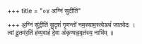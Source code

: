 +++
title = "०४ अग्निं सुदीतिं"

+++
अ॒ग्निं सु॑दी॒तिं सु॒दृशं॑ गृ॒णन्तो॑ नम॒स्याम॒स्त्वेड्यं॑ जातवेदः ।  
त्वां दू॒तम॑र॒तिं ह॑व्य॒वाहं॑ दे॒वा अ॑कृण्वन्न॒मृत॑स्य॒ नाभि॑म् ॥